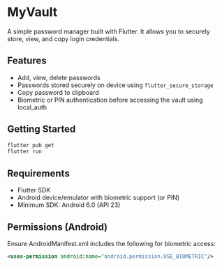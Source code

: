 # MyVault

A simple password manager built with Flutter. It allows you to securely store, view, and copy login credentials.

## Features
- Add, view, delete passwords
- Passwords stored securely on device using `flutter_secure_storage`
- Copy password to clipboard
- Biometric or PIN authentication before accessing the vault using local_auth

## Getting Started
```bash
flutter pub get
flutter run
```

## Requirements
- Flutter SDK
- Android device/emulator with biometric support (or PIN)
- Minimum SDK: Android 6.0 (API 23)
## Permissions (Android)
Ensure AndroidManifest.xml includes the following for biometric access:
```xml
<uses-permission android:name="android.permission.USE_BIOMETRIC"/>
```

